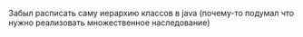 Забыл расписать саму иерархию классов в java (почему-то подумал что нужно реализовать множественное наследование)
